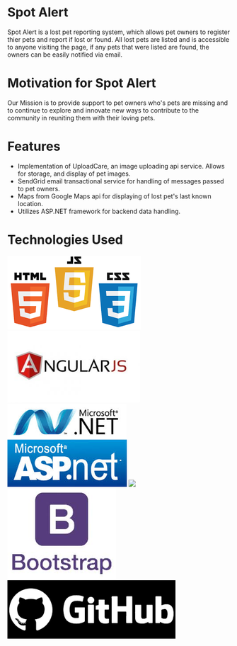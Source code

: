 # Spot Alert

Spot Alert is a lost pet reporting system, which allows pet owners to register thier pets and report if lost or found. All lost pets are listed and is accessible to anyone visiting the page, if any pets that were listed are found, the owners can be easily notified via email. 

# Motivation for Spot Alert 

Our Mission is to provide support to pet owners who's pets are missing and to continue to explore and innovate new ways to contribute to the community in reuniting them with their loving pets.

# Features 
- Implementation of UploadCare, an image uploading api service. Allows for storage, and display of pet images.
- SendGrid email transactional service for handling of messages passed to pet owners. 
- Maps from Google Maps api for displaying of lost pet's last known location. 
- Utilizes ASP.NET framework for backend data handling.

# Technologies Used
![](images/stack.png)
![](images/angularjs.jpg)
![](images/images.jpg)
![](images/c#.png)
![](images/bootstrap.jpg)
![](images/git.png)

